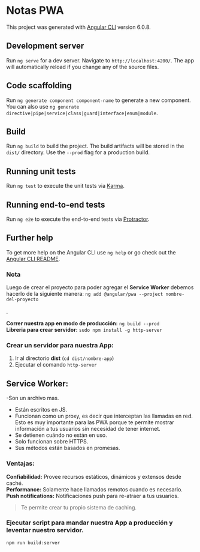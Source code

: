 # Notas PWA

This project was generated with [Angular CLI](https://github.com/angular/angular-cli) version 6.0.8.

## Development server

Run `ng serve` for a dev server. Navigate to `http://localhost:4200/`. The app will automatically reload if you change any of the source files.

## Code scaffolding

Run `ng generate component component-name` to generate a new component. You can also use `ng generate directive|pipe|service|class|guard|interface|enum|module`.

## Build

Run `ng build` to build the project. The build artifacts will be stored in the `dist/` directory. Use the `--prod` flag for a production build.

## Running unit tests

Run `ng test` to execute the unit tests via [Karma](https://karma-runner.github.io).

## Running end-to-end tests

Run `ng e2e` to execute the end-to-end tests via [Protractor](http://www.protractortest.org/).

## Further help

To get more help on the Angular CLI use `ng help` or go check out the [Angular CLI README](https://github.com/angular/angular-cli/blob/master/README.md).



### Nota

Luego de crear el proyecto para poder agregar el **Service Worker** debemos hacerlo de la siguiente manera:
`ng add @angular/pwa --project nombre-del-proyecto` <br><br>.

**Correr nuestra app en modo de producción:** `ng build --prod` <br>
**Libreria para crear servidor:** `sudo npm install -g http-server` <br>


### Crear un servidor para nuestra App:

1) Ir al directorio **dist** (`cd dist/nombre-app`) <br>
2) Ejecutar el comando `http-server` <br>



## Service Worker:

-Son un archivo mas. <br>
- Están escritos en JS. <br>
- Funcionan como un proxy, es decir que interceptan las llamadas en red. Esto es muy importante para las PWA porque te permite mostrar información a tus usuarios sin necesidad de tener internet. <br>
- Se detienen cuándo no están en uso. <br>
- Solo funcionan sobre HTTPS. <br>
- Sus métodos están basados en promesas.<br>


### Ventajas:

**Confiabilidad:** Provee recursos estáticos, dinámicos y extensos desde caché. <br>
**Performance:** Solamente hace llamados remotos cuando es necesario. <br>
**Push notifications:** Notificaciones push para re-atraer a tus usuarios. <br>
> Te permite crear tu propio sistema de caching.

### Ejecutar script para mandar nuestra App a producción y leventar nuestro servidor.

`npm run build:server` <br>